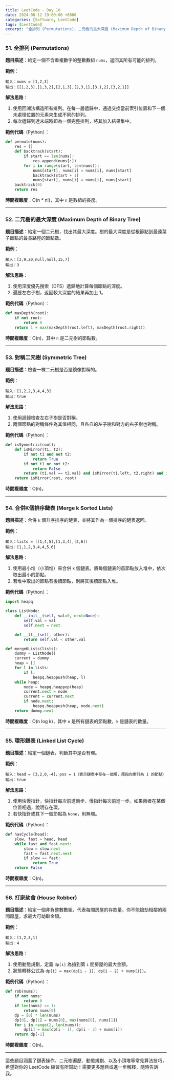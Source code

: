 ```yaml
---
title: LeetCode - Day 10
date: 2024-08-12 19:00:00 +0800
categories: [Software, LeetCode]
tags: [LeetCode] 
excerpt: "全排列 (Permutations)、二元樹的最大深度 (Maximum Depth of Binary Tree)、對稱二元樹 (Symmetric Tree)、合併K個排序鏈表 (Merge k Sorted Lists)、環形鏈表 (Linked List Cycle)、打家劫舍 (House Robber)"
---
```


### 51. **全排列 (Permutations)**
   **題目描述**：給定一個不含重複數字的整數數組 `nums`，返回其所有可能的排列。

   **範例**：
   ```
   輸入：nums = [1,2,3]
   輸出：[[1,2,3],[1,3,2],[2,1,3],[2,3,1],[3,1,2],[3,2,1]]
   ```

   **解法思路**：
   1. 使用回溯法構造所有排列。在每一層遞歸中，通過交換當前索引位置和下一個未處理位置的元素來生成不同的排列。
   2. 每次遞歸到達末端時即為一個完整排列，將其加入結果集中。

   **範例代碼**（Python）：
   ```python
   def permute(nums):
       res = []
       def backtrack(start):
           if start == len(nums):
               res.append(nums[:])
           for i in range(start, len(nums)):
               nums[start], nums[i] = nums[i], nums[start]
               backtrack(start + 1)
               nums[start], nums[i] = nums[i], nums[start]
       backtrack(0)
       return res
   ```

   **時間複雜度**：O(n * n!)，其中 `n` 是數組的長度。

---

### 52. **二元樹的最大深度 (Maximum Depth of Binary Tree)**
   **題目描述**：給定一個二元樹，找出其最大深度。樹的最大深度是從根節點到最遠葉子節點的最長路徑的節點數。

   **範例**：
   ```
   輸入：[3,9,20,null,null,15,7]
   輸出：3
   ```

   **解法思路**：
   1. 使用深度優先搜索（DFS）遞歸地計算每個節點的深度。
   2. 遍歷左右子樹，返回較大深度的結果再加上 1。

   **範例代碼**（Python）：
   ```python
   def maxDepth(root):
       if not root:
           return 0
       return 1 + max(maxDepth(root.left), maxDepth(root.right))
   ```

   **時間複雜度**：O(n)，其中 `n` 是二元樹的節點數。

---

### 53. **對稱二元樹 (Symmetric Tree)**
   **題目描述**：檢查一棵二元樹是否是鏡像對稱的。

   **範例**：
   ```
   輸入：[1,2,2,3,4,4,3]
   輸出：true
   ```

   **解法思路**：
   1. 使用遞歸檢查左右子樹是否對稱。
   2. 兩個節點的對稱條件為其值相同，且各自的左子樹和對方的右子樹也對稱。

   **範例代碼**（Python）：
   ```python
   def isSymmetric(root):
       def isMirror(t1, t2):
           if not t1 and not t2:
               return True
           if not t1 or not t2:
               return False
           return (t1.val == t2.val) and isMirror(t1.left, t2.right) and isMirror(t1.right, t2.left)
       return isMirror(root, root)
   ```

   **時間複雜度**：O(n)。

---

### 54. **合併K個排序鏈表 (Merge k Sorted Lists)**
   **題目描述**：合併 `k` 個升序排序的鏈表，並將其作為一個排序的鏈表返回。

   **範例**：
   ```
   輸入：lists = [[1,4,5],[1,3,4],[2,6]]
   輸出：[1,1,2,3,4,4,5,6]
   ```

   **解法思路**：
   1. 使用最小堆（小頂堆）來合併 `k` 個鏈表。將每個鏈表的首節點放入堆中，依次取出最小的節點。
   2. 若堆中取出的節點有後續節點，則將其後續節點入堆。

   **範例代碼**（Python）：
   ```python
   import heapq

   class ListNode:
       def __init__(self, val=0, next=None):
           self.val = val
           self.next = next

       def __lt__(self, other):
           return self.val < other.val

   def mergeKLists(lists):
       dummy = ListNode()
       current = dummy
       heap = []
       for l in lists:
           if l:
               heapq.heappush(heap, l)
       while heap:
           node = heapq.heappop(heap)
           current.next = node
           current = current.next
           if node.next:
               heapq.heappush(heap, node.next)
       return dummy.next
   ```

   **時間複雜度**：O(n log k)，其中 `n` 是所有鏈表的節點數，`k` 是鏈表的數量。

---

### 55. **環形鏈表 (Linked List Cycle)**
   **題目描述**：給定一個鏈表，判斷其中是否有環。

   **範例**：
   ```
   輸入：head = [3,2,0,-4]，pos = 1（表示鏈表中存在一個環，尾指向索引為 1 的節點）
   輸出：true
   ```

   **解法思路**：
   1. 使用快慢指針，快指針每次前進兩步，慢指針每次前進一步。如果兩者在某個位置相遇，說明存在環。
   2. 若快指針或其下一個節點為 `None`，則無環。

   **範例代碼**（Python）：
   ```python
   def hasCycle(head):
       slow, fast = head, head
       while fast and fast.next:
           slow = slow.next
           fast = fast.next.next
           if slow == fast:
               return True
       return False
   ```

   **時間複雜度**：O(n)。

---

### 56. **打家劫舍 (House Robber)**
   **題目描述**：給定一個非負整數數組，代表每間房屋的存款量，你不能搶劫相鄰的兩間房屋，求最大可劫取金額。

   **範例**：
   ```
   輸入：[1,2,3,1]
   輸出：4
   ```

   **解法思路**：
   1. 使用動態規劃，定義 `dp[i]` 為搶到第 `i` 間房屋的最大金額。
   2. 狀態轉移公式為 `dp[i] = max(dp[i - 1], dp[i - 2] + nums[i])`。

   **範例代碼**（Python）：
   ```python
   def rob(nums):
       if not nums:
           return 0
       if len(nums) == 1:
           return nums[0]
       dp = [0] * len(nums)
       dp[0], dp[1] = nums[0], max(nums[0], nums[1])
       for i in range(2, len(nums)):
           dp[i] = max(dp[i - 1], dp[i - 2] + nums[i])
       return dp[-1]
   ```

   **時間複雜度**：O(n)。

---

這些題目涵蓋了鏈表操作、二元樹遍歷、動態規劃、以及小頂堆等常見算法技巧，希望對你的 LeetCode 練習有所幫助！需要更多題目或進一步解釋，隨時告訴我。
